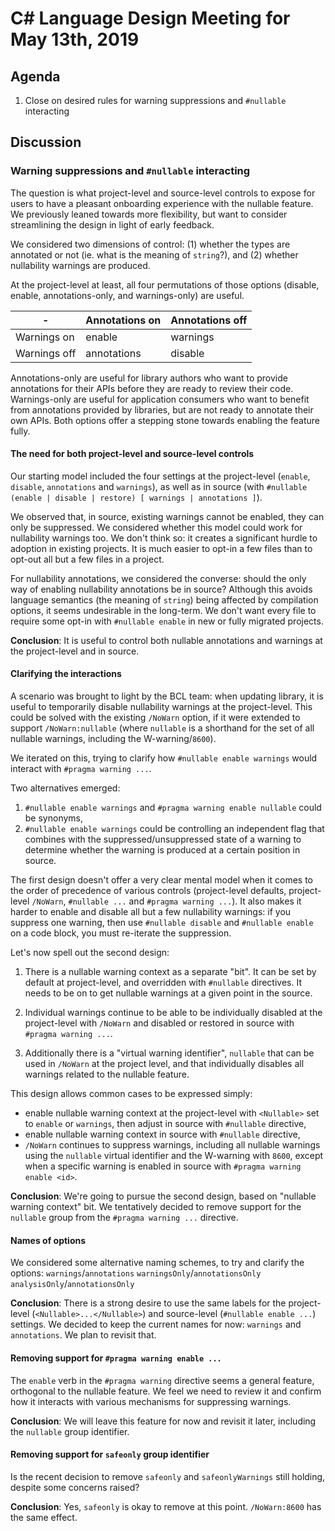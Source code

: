 # C# Language Design Meeting for May 13th, 2019

## Agenda

1. Close on desired rules for warning suppressions and `#nullable` interacting

## Discussion

### Warning suppressions and `#nullable` interacting

The question is what project-level and source-level controls to expose for users to have a pleasant onboarding experience with the nullable feature. We previously leaned towards more flexibility, but want to consider streamlining the design in light of early feedback.

We considered two dimensions of control: (1) whether the types are annotated or not (ie. what is the meaning of `string`?), and (2) whether nullability warnings are produced. 

At the project-level at least, all four permutations of those options (disable, enable, annotations-only, and warnings-only) are useful. 

| -            | Annotations on | Annotations off |
| ------------ | -------------- | --------------- |
| Warnings on  | enable         | warnings        |
| Warnings off | annotations    | disable         |


Annotations-only are useful for library authors who want to provide annotations for their APIs before they are ready to review their code. 
Warnings-only are useful for application consumers who want to benefit from annotations provided by libraries, but are not ready to annotate their own APIs. 
Both options offer a stepping stone towards enabling the feature fully.

#### The need for both project-level and source-level controls

Our starting model included the four settings at the project-level (`enable`, `disable`, `annotations` and `warnings`), as well as in source (with `#nullable (enable | disable | restore) [ warnings | annotations ]`).

We observed that, in source, existing warnings cannot be enabled, they can only be suppressed. We considered whether this model could work for nullability warnings too. We don't think so: it creates a significant hurdle to adoption in existing projects. It is much easier to opt-in a few files than to opt-out all but a few files in a project.

For nullability annotations, we considered the converse: should the only way of enabling nullability annotations be in source?
Although this avoids language semantics (the meaning of `string`) being affected by compilation options, it seems undesirable in the long-term. We don't want every file to require some opt-in with `#nullable enable` in new or fully migrated projects.

**Conclusion**: It is useful to control both nullable annotations and warnings at the project-level and in source.

#### Clarifying the interactions

A scenario was brought to light by the BCL team: when updating library, it is useful to temporarily disable nullability warnings at the project-level. This could be solved with the existing `/NoWarn` option, if it were extended to support `/NoWarn:nullable` (where `nullable` is a shorthand for the set of all nullable warnings, including the W-warning/`8600`).

We iterated on this, trying to clarify how `#nullable enable warnings` would interact with `#pragma warning ...`.

Two alternatives emerged: 
1. `#nullable enable warnings` and `#pragma warning enable nullable` could be synonyms,
2. `#nullable enable warnings` could be controlling an independent flag that combines with the suppressed/unsuppressed state of a warning to determine whether the warning is produced at a certain position in source.

The first design doesn't offer a very clear mental model when it comes to the order of precedence of various controls (project-level defaults, project-level `/NoWarn`, `#nullable ...` and `#pragma warning ...`).
It also makes it harder to enable and disable all but a few nullability warnings: if you suppress one warning, then use `#nullable disable` and `#nullable enable` on a code block, you must re-iterate the suppression.

Let's now spell out the second design:

1. There is a nullable warning context as a separate "bit". It can be set by default at project-level, and overridden with `#nullable` directives. It needs to be on to get nullable warnings at a given point in the source.

2. Individual warnings continue to be able to be individually disabled at the project-level with `/NoWarn` and disabled or restored in source with `#pragma warning ...`.

3. Additionally there is a "virtual warning identifier", `nullable` that can be used in `/NoWarn` at the project level, and that individually disables all warnings related to the nullable feature.

This design allows common cases to be expressed simply:
- enable nullable warning context at the project-level with `<Nullable>` set to `enable` or `warnings`, then adjust in source with `#nullable` directive,
- enable nullable warning context in source with `#nullable` directive,
- `/NoWarn` continues to suppress warnings, including all nullable warnings using the `nullable` virtual identifier and the W-warning with `8600`, except when a specific warning is enabled in source with `#pragma warning enable <id>`.

**Conclusion**: 
We're going to pursue the second design, based on "nullable warning context" bit. 
We tentatively decided to remove support for the `nullable` group from the `#pragma warning ...` directive.

#### Names of options

We considered some alternative naming schemes, to try and clarify the options:
`warnings`/`annotations`
`warningsOnly`/`annotationsOnly`
`analysisOnly`/`annotationsOnly`

**Conclusion**:
There is a strong desire to use the same labels for the project-level (`<Nullable>...</Nullable>`) and source-level (`#nullable enable ...`) settings.
We decided to keep the current names for now: `warnings` and `annotations`. We plan to revisit that.

#### Removing support for `#pragma warning enable ...` 

The `enable` verb in the `#pragma warning` directive seems a general feature, orthogonal to the nullable feature. We feel we need to review it and confirm how it interacts with various mechanisms for suppressing warnings.

**Conclusion**:
We will leave this feature for now and revisit it later, including the `nullable` group identifier.

#### Removing support for `safeonly` group identifier

Is the recent decision to remove `safeonly` and `safeonlyWarnings` still holding, despite some concerns raised?

**Conclusion**:
Yes, `safeonly` is okay to remove at this point. `/NoWarn:8600` has the same effect.





